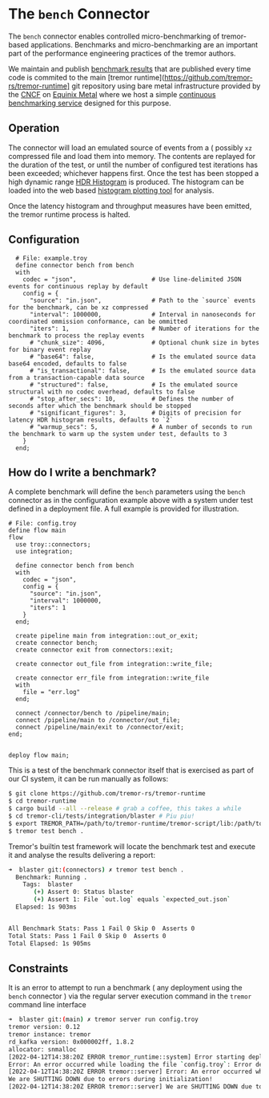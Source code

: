 # The `bench` Connector

The `bench` connector enables controlled micro-benchmarking of tremor-based
applications. Benchmarks and micro-benchmarking are an important part of the
performance engineering practices of the tremor authors.

We maintain and publish [benchmark results](https://www.tremor.rs/benchmarks/) that are
published every time code is commited to the main [tremor runtime](https://github.com/tremor-rs/tremor-runtime] git repository
using bare metal infrastructure provided by the [CNCF](https://www.cncf.io) on [Equinix Metal](https://metal.equinix.com/)
where we host a simple [continuous benchmarking service](https://github.com/tremor-rs/tremor-benchmark) designed for this
purpose.

## Operation

The connector will load an emulated source of events from a ( possibly `xz` compressed file and load them into memory.
The contents are replayed for the duration of the test, or until the number of configured test iterations has been
exceeded; whichever happens first. Once the test has been stopped a high dynamic range [HDR Histogram](http://hdrhistogram.org/)
is produced. The histogram can be loaded into the web based [histogram plotting tool](http://hdrhistogram.github.io/HdrHistogram/plotFiles.html) for analysis.

Once the latency histogram and throughput measures have been emitted, the tremor runtime process is halted.

## Configuration

```troy
  # File: example.troy
  define connector bench from bench
  with
    codec = "json",   	                # Use line-delimited JSON events for continuous replay by default
    config = {
      "source": "in.json",              # Path to the `source` events for the benchmark, can be xz compressed
      "interval": 1000000,              # Interval in nanoseconds for coordinated ommission conformance, can be ommitted
      "iters": 1,                       # Number of iterations for the benchmark to process the replay events
      # "chunk_size": 4096,             # Optional chunk size in bytes for binary event replay
      # "base64": false,                # Is the emulated source data base64 encoded, defaults to false
      # "is_transactional": false,      # Is the emulated source data from a transaction-capable data source
      # "structured": false,            # Is the emulated source structural with no codec overhead, defaults to false
      # "stop_after_secs": 10,          # Defines the number of seconds after which the benchmark should be stopped
      # "significant_figures": 3,       # Digits of precision for latency HDR histogram results, defaults to `2`
      # "warmup_secs": 5,               # A number of seconds to run the benchmark to warm up the system under test, defaults to 3
    }
  end;
```

## How do I write a benchmark?

A complete benchmark will define the `bench` parameters using the `bench` connector as in the
configuration example above with a system under test defined in a deployment file. A full
example is provided for illustration.

```troy
# File: config.troy
define flow main
flow
  use troy::connectors;
  use integration;

  define connector bench from bench
  with
    codec = "json",
    config = {
      "source": "in.json",
      "interval": 1000000,
      "iters": 1
    }
  end;

  create pipeline main from integration::out_or_exit;
  create connector bench;
  create connector exit from connectors::exit;

  create connector out_file from integration::write_file;

  create connector err_file from integration::write_file
  with
    file = "err.log"
  end;

  connect /connector/bench to /pipeline/main;
  connect /pipeline/main to /connector/out_file;
  connect /pipeline/main/exit to /connector/exit;
end;


deploy flow main;
```

This is a test of the benchmark connector itself that is exercised as part of our CI system, it can be run
manually as follows:

```bash
$ git clone https://github.com/tremor-rs/tremor-runtime
$ cd tremor-runtime
$ cargo build --all --release # grab a coffee, this takes a while
$ cd tremor-cli/tests/integration/blaster # Piu piu!
$ export TREMOR_PATH=/path/to/tremor-runtime/tremor-script/lib:/path/to/tremor-runtime/tremor-cli/tests/lib
$ tremor test bench .
```

Tremor's builtin test framework will locate the benchmark test and execute it and analyse the results
delivering a report:

```bash
➜  blaster git:(connectors) ✗ tremor test bench .
  Benchmark: Running .
    Tags:  blaster
       (+) Assert 0: Status blaster
       (+) Assert 1: File `out.log` equals `expected_out.json`
  Elapsed: 1s 903ms


All Benchmark Stats: Pass 1 Fail 0 Skip 0  Asserts 0
Total Stats: Pass 1 Fail 0 Skip 0  Asserts 0
Total Elapsed: 1s 905ms
```

## Constraints

It is an error to attempt to run a benchmark ( any deployment using the `bench` connector )
via the regular server execution command in the `tremor` command line interface

```bash
➜  blaster git:(main) ✗ tremor server run config.troy
tremor version: 0.12 
tremor instance: tremor
rd_kafka version: 0x000002ff, 1.8.2
allocator: snmalloc
[2022-04-12T14:38:20Z ERROR tremor_runtime::system] Error starting deployment of flow main: Unknown connector type bench
Error: An error occurred while loading the file `config.troy`: Error deploying Flow main: Unknown connector type bench
[2022-04-12T14:38:20Z ERROR tremor::server] Error: An error occurred while loading the file `config.troy`: Error deploying Flow main: Unknown connector type bench
We are SHUTTING DOWN due to errors during initialization!
[2022-04-12T14:38:20Z ERROR tremor::server] We are SHUTTING DOWN due to errors during initialization!
```

